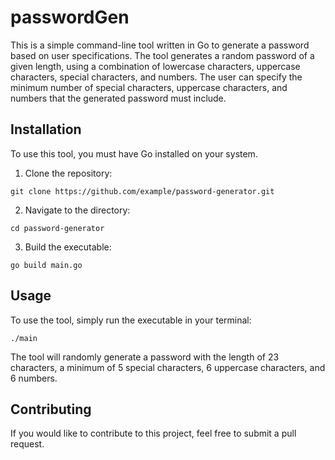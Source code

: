 # passwordGen

This is a simple command-line tool written in Go to generate a password based on user specifications. The tool generates a random password of a given length, using a combination of lowercase characters, uppercase characters, special characters, and numbers. The user can specify the minimum number of special characters, uppercase characters, and numbers that the generated password must include.

## Installation
To use this tool, you must have Go installed on your system.

1. Clone the repository:

``` 
git clone https://github.com/example/password-generator.git
```

2. Navigate to the directory:

```
cd password-generator

```
3. Build the executable:

```
go build main.go

```


## Usage

To use the tool, simply run the executable in your terminal:

```
./main

```

The tool will randomly generate a password with the length of 23 characters, a minimum of 5 special characters, 6 uppercase characters, and 6 numbers.

## Contributing

If you would like to contribute to this project, feel free to submit a pull request.